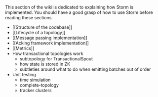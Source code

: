 This section of the wiki is dedicated to explaining how Storm is implemented. You should have a good grasp of how to use Storm before reading these sections. 

- [[Structure of the codebase]]
- [[Lifecycle of a topology]]
- [[Message passing implementation]]
- [[Acking framework implementation]]
- [[Metrics]]
- How transactional topologies work
   - subtopology for TransactionalSpout
   - how state is stored in ZK
   - subtleties around what to do when emitting batches out of order
- Unit testing
  - time simulation
  - complete-topology
  - tracker clusters
